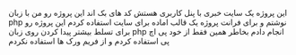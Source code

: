 این پروژه یک سایت خبری با  پنل کاربری هستش
کد های بک اند این پروژه رو من با زبان php نوشتم و برای فرانت پروژه یک قالب اماده برای سایت استفاده کردم
این پروژه رو برای تسلط بیشتر پیدا کردن روی زبان php انجام دادم بخاطر همین فقط از خود پی اچ پی استفاده کردم و از فریم ورک ها استفاده نکردم 
